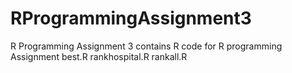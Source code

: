 # RProgrammingAssignment3
R Programming Assignment 3
contains R code for R programming Assignment
best.R
rankhospital.R
rankall.R
